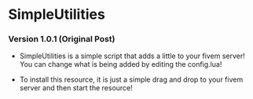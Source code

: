 # SimpleUtilities

### Version 1.0.1 (Original Post)

- SimpleUtilities is a simple script that adds a little to your fivem server! You can change what is being added by editing the config.lua!

* To install this resource, it is just a simple drag and drop to your fivem server and then start the resource!

